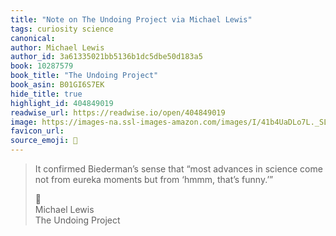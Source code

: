 ```yaml
---
title: "Note on The Undoing Project via Michael Lewis"
tags: curiosity science
canonical: 
author: Michael Lewis
author_id: 3a61335021bb5136b1dc5dbe50d183a5
book: 10287579
book_title: "The Undoing Project"
book_asin: B01GI6S7EK
hide_title: true
highlight_id: 404849019
readwise_url: https://readwise.io/open/404849019
image: https://images-na.ssl-images-amazon.com/images/I/41b4UaDLo7L._SL2000_.jpg
favicon_url: 
source_emoji: 📕
---
```


> It confirmed Biederman’s sense that “most advances in science come not from eureka moments but from ‘hmmm, that’s funny.’”
> <div class="quoteback-footer"><div class="quoteback-avatar"><span class="mini-emoji"> 📕</span></div><div class="quoteback-metadata"><div class="metadata-inner"><span style="display:none">FROM:</span><div aria-label="Michael Lewis" class="quoteback-author"> Michael Lewis</div><div aria-label="The Undoing Project" class="quoteback-title"> The Undoing Project</div></div></div></div>